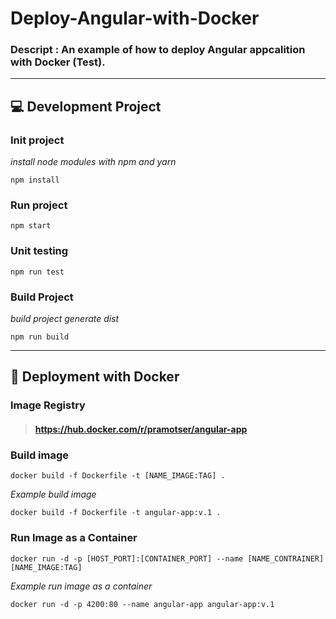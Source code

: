# **Deploy-Angular-with-Docker**

### Descript : An example of how to deploy Angular appcalition with Docker (Test).

---

## :computer: **Development Project**
### **Init project**
*install node modules with npm and yarn*
```console
npm install
```
### **Run project**
```console
npm start
```
### **Unit testing**
```console
npm run test
```
### **Build Project**
*build project generate dist*
```console
npm run build
```
---
## :whale: **Deployment with Docker**
### **Image Registry**

> #### https://hub.docker.com/r/pramotser/angular-app

### **Build image**
```console
docker build -f Dockerfile -t [NAME_IMAGE:TAG] .
```
*Example build image*
```console
docker build -f Dockerfile -t angular-app:v.1 .
```
### **Run Image as a Container**
```console
docker run -d -p [HOST_PORT]:[CONTAINER_PORT] --name [NAME_CONTRAINER] [NAME_IMAGE:TAG]
```

*Example run image as a container*
```console
docker run -d -p 4200:80 --name angular-app angular-app:v.1
```

